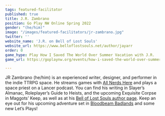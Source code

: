 ```yaml
---
tags: featured-facilitator
published: true
title: J.R. Zambrano
position: Go Play NW Online Spring 2022
gender: "(he/him)"
image: "/images/featured-facilitators/jr-zambrano.jpg"
twitter: ''
website_name: 'J.R. on Bell of Lost Souls'
website_url: https://www.belloflostsouls.net/author/jayarr
order: 0
game_hype: Play How I Saved The World Over Summer Vacation with J.R.
game_url: https://goplaynw.org/events/how-i-saved-the-world-over-summer-vacation/

---
```

JR Zambrano (he/him) is an experienced writer, designer, and performer in the indie TTRPG space. He streams games with [All Nerds Here](https://www.twitch.tv/allnerdshere) and plays a space priest on a Lancer podcast. You can find his writing in Slayer’s Almanac, Roleplayer’s Guide to Heists, and the upcoming Exquisite Corpse in Maggots’ Keep, as well as at his [Bell of Lost Souls author page](https://www.belloflostsouls.net/author/jayarr). Keep an eye out for his upcoming adventure set in [Bloodbeam Badlands](https://vidityavoleti.itch.io/bloodbeam-badlands) and some new Let’s Plays!
